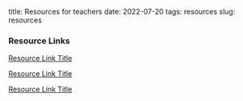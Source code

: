 title: Resources for teachers
date: 2022-07-20
tags: resources
slug: resources

### Resource Links

[Resource Link Title](http://path/to/url.html)

[Resource Link Title](http://path/to/url.html)

[Resource Link Title](http://path/to/url.html)


